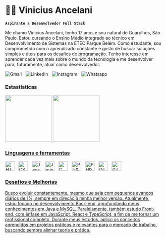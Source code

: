 # 👨‍💻 Vinicius Ancelani 

**`Aspirante a Desenvolvedor Full Stack`**

Me chamo Vinicius Ancelani, tenho 17 anos e sou natural de Guarulhos, São Paulo. Estou cursando o Ensino Médio integrado ao técnico em Desenvolvimento de Sistemas na ETEC Parque Belém. Como estudante, sou comprometido com o aprendizado constante e gosto de buscar soluções simples e úteis para os desafios de programação. Tenho interesse em aprender cada vez mais sobre o mundo da tecnologia e me desenvolver para, futuramente, atuar como desenvolvedor.

<div>
    <a href = "mailto:viniciusancelani@gmail.com">
        <img align="left" style="padding-right:10px;" src = "https://img.shields.io/badge/Gmail-D14836?style=for-the-badge&logo=gmail&logoColor=white" alt = "Gmail"/>
    </a>
    <a href = "www.linkedin.com/in/vinicius-ancelani-11841b357">
        <img align="left" style="padding-right:10px;" src="https://img.shields.io/badge/LinkedIn-0077B5?style=for-the-badge&logo=linkedin&logoColor=white" alt="LinkedIn"/>
    </a>
    <a href = "https://www.instagram.com/vini.ancelani07/">
        <img align="left" style="padding-right:10px;" src = "https://img.shields.io/badge/Instagram-E4405F?style=for-the-badge&logo=instagram&logoColor=white" alt = "Instagram"/>
    </a>
    <a href = "https://wa.me/5511912345678?text=Olá%2C%20Vinicius!%20Gostaria%20de%20falar%20com%20você.">
        <img align="left" style="padding-right:10px;" src = "https://img.shields.io/badge/WhatsApp-25D366?style=for-the-badge&logo=whatsapp&logoColor=white" alt = "Whatsapp"/>
    </a> 
</div>


<br>

### Estastísticas

<div>
    <a href = "https://github.com/ViniciusAncelani">
    <img height = "150em" src = "https://github-readme-stats.vercel.app/api?username=ViniciusAncelani&show_icons=true&theme=dark&include_all_comits=true&count_private=true"/>
    <img height = "150em" src = "https://github-readme-stats.vercel.app/api/top-langs/?username=ViniciusAncelani&layout=compact&langs_count=16&theme=dark"/>
</div>

### Linguagens e ferramentas

<img align="left" alt="HTML" width="30px" style="padding-right:10px;" src="https://cdn.jsdelivr.net/gh/devicons/devicon/icons/html5/html5-plain.svg" />

<img align="left" alt="CSS" width="30px" style="padding-right:10px;" src="https://cdn.jsdelivr.net/gh/devicons/devicon/icons/css3/css3-plain.svg" />

<img align="left" alt="JavaScript" width="30px" style="padding-right:10px;" src="https://cdn.jsdelivr.net/gh/devicons/devicon/icons/javascript/javascript-plain.svg" />

<img align="left" alt="Java" width="30px" style="padding-right:10px;" src="https://cdn.jsdelivr.net/gh/devicons/devicon/icons/java/java-original.svg"/>

<img align="left" alt="C" width="30px" style="padding-right:10px;" src="https://cdn.jsdelivr.net/gh/devicons/devicon/icons/c/c-original.svg">

<img align="left" alt="PHP" width="30px" style="padding-right:10px;" src="https://cdn.jsdelivr.net/gh/devicons/devicon/icons/php/php-original.svg">

<img align="left" alt="PHP" width="30px" style="padding-right:10px;" src="https://cdn.jsdelivr.net/gh/devicons/devicon/icons/mysql/mysql-original.svg">

<img align="left" alt="Git" width="30px" style="padding-right:10px;" src="https://cdn.jsdelivr.net/gh/devicons/devicon/icons/git/git-original.svg" />

<img align="left" alt="GitHub" width="30px" style="padding-right:10px;" src="https://cdn.jsdelivr.net/gh/devicons/devicon/icons/github/github-original.svg" />

<br><br>

### Desafios e Melhorias

Busco evoluir constantemente, mesmo que seja com pequenos avanços diários de 1%, sempre em direção à minha melhor versão. Atualmente, estou focado no desenvolvimento Back-end, aprofundando meus conhecimentos em Java e MySQL. Paralelamente, também estudo Front-end, com ênfase em JavaScript, React e TypeScript, a fim de me tornar um profissional completo. Durante meus estudos, aplico os conceitos aprendidos em projetos práticos e relevantes para o mercado de trabalho, buscando sempre alinhar teoria e prática.
